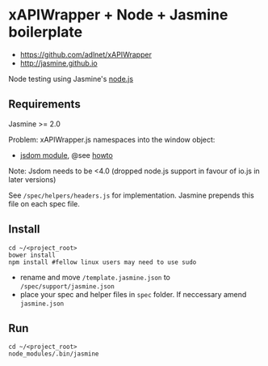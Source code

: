 # xAPIWrapper + Node + Jasmine boilerplate

* https://github.com/adlnet/xAPIWrapper
* http://jasmine.github.io

Node testing using Jasmine's [node.js](http://jasmine.github.io/2.0/node.html)

## Requirements

Jasmine >= 2.0

Problem: xAPIWrapper.js namespaces into the window object:

 *  [jsdom module](https://github.com/tmpvar/jsdom), @see [howto](https://github.com/tmpvar/jsdom#creating-a-browser-like-window-object)

Note: Jsdom needs to be <4.0 (dropped node.js support in favour of io.js in later versions)

See `/spec/helpers/headers.js` for implementation. Jasmine prepends this file on each spec file.

Install
-------

```!bash
cd ~/<project_root>
bower install
npm install #fellow linux users may need to use sudo
```

* rename and move `/template.jasmine.json` to `/spec/support/jasmine.json`
* place your spec and helper files in `spec` folder. If neccessary amend `jasmine.json`

Run
---

```!bash
cd ~/<project_root>
node_modules/.bin/jasmine
```
